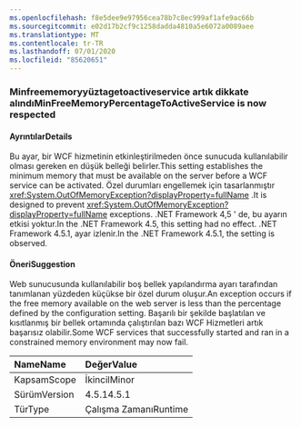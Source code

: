 ```yaml
---
ms.openlocfilehash: f8e5dee9e97956cea78b7c8ec999af1afe9ac66b
ms.sourcegitcommit: e02d17b2cf9c1258dadda4810a5e6072a0089aee
ms.translationtype: MT
ms.contentlocale: tr-TR
ms.lasthandoff: 07/01/2020
ms.locfileid: "85620651"
---
```

### <a name="minfreememorypercentagetoactiveservice-is-now-respected"></a><span data-ttu-id="50019-101">Minfreememoryyüztagetoactiveservice artık dikkate alındı</span><span class="sxs-lookup"><span data-stu-id="50019-101">MinFreeMemoryPercentageToActiveService is now respected</span></span>

#### <a name="details"></a><span data-ttu-id="50019-102">Ayrıntılar</span><span class="sxs-lookup"><span data-stu-id="50019-102">Details</span></span>

<span data-ttu-id="50019-103">Bu ayar, bir WCF hizmetinin etkinleştirilmeden önce sunucuda kullanılabilir olması gereken en düşük belleği belirler.</span><span class="sxs-lookup"><span data-stu-id="50019-103">This setting establishes the minimum memory that must be available on the server before a WCF service can be activated.</span></span> <span data-ttu-id="50019-104">Özel durumları engellemek için tasarlanmıştır <xref:System.OutOfMemoryException?displayProperty=fullName> .</span><span class="sxs-lookup"><span data-stu-id="50019-104">It is designed to prevent <xref:System.OutOfMemoryException?displayProperty=fullName> exceptions.</span></span> <span data-ttu-id="50019-105">.NET Framework 4,5 ' de, bu ayarın etkisi yoktur.</span><span class="sxs-lookup"><span data-stu-id="50019-105">In the .NET Framework 4.5, this setting had no effect.</span></span> <span data-ttu-id="50019-106">.NET Framework 4.5.1, ayar izlenir.</span><span class="sxs-lookup"><span data-stu-id="50019-106">In the .NET Framework 4.5.1, the setting is observed.</span></span>

#### <a name="suggestion"></a><span data-ttu-id="50019-107">Öneri</span><span class="sxs-lookup"><span data-stu-id="50019-107">Suggestion</span></span>

<span data-ttu-id="50019-108">Web sunucusunda kullanılabilir boş bellek yapılandırma ayarı tarafından tanımlanan yüzdeden küçükse bir özel durum oluşur.</span><span class="sxs-lookup"><span data-stu-id="50019-108">An exception occurs if the free memory available on the web server is less than the percentage defined by the configuration setting.</span></span> <span data-ttu-id="50019-109">Başarılı bir şekilde başlatılan ve kısıtlanmış bir bellek ortamında çalıştırılan bazı WCF Hizmetleri artık başarısız olabilir.</span><span class="sxs-lookup"><span data-stu-id="50019-109">Some WCF services that successfully started and ran in a constrained memory environment may now fail.</span></span>

| <span data-ttu-id="50019-110">Name</span><span class="sxs-lookup"><span data-stu-id="50019-110">Name</span></span>    | <span data-ttu-id="50019-111">Değer</span><span class="sxs-lookup"><span data-stu-id="50019-111">Value</span></span>       |
|:--------|:------------|
| <span data-ttu-id="50019-112">Kapsam</span><span class="sxs-lookup"><span data-stu-id="50019-112">Scope</span></span>   |<span data-ttu-id="50019-113">İkincil</span><span class="sxs-lookup"><span data-stu-id="50019-113">Minor</span></span>|
|<span data-ttu-id="50019-114">Sürüm</span><span class="sxs-lookup"><span data-stu-id="50019-114">Version</span></span>|<span data-ttu-id="50019-115">4.5.1</span><span class="sxs-lookup"><span data-stu-id="50019-115">4.5.1</span></span>|
|<span data-ttu-id="50019-116">Tür</span><span class="sxs-lookup"><span data-stu-id="50019-116">Type</span></span>|<span data-ttu-id="50019-117">Çalışma Zamanı</span><span class="sxs-lookup"><span data-stu-id="50019-117">Runtime</span></span>|
